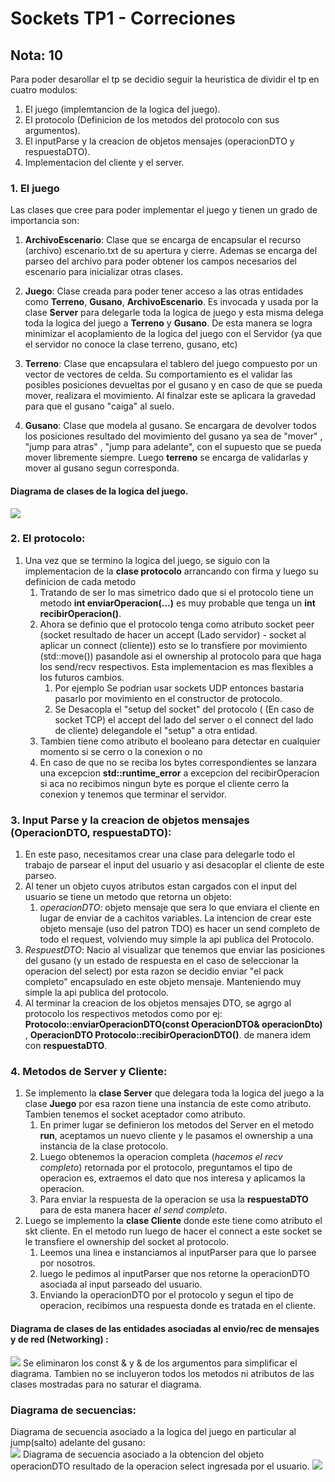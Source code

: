 # Sockets TP1 - Correciones
## Nota: 10
Para poder desarollar el tp se decidio seguir la heuristica de dividir el tp en cuatro modulos:
  1. El juego (implemtancion de la logica del juego).
  2. El protocolo (Definicion de los metodos del protocolo con sus argumentos).
  3. El inputParse y la creacion de objetos mensajes (operacionDTO y respuestaDTO).
  4. Implementacion del cliente y el server.

### 1. El juego
Las clases que cree para poder implementar el juego y tienen un grado de importancia son: 
1. **ArchivoEscenario**: Clase que se encarga de encapsular  el recurso (archivo) escenario.txt de su apertura y cierre. Ademas se encarga del parseo del archivo para poder obtener los campos necesarios del escenario para inicializar otras clases.

2. **Juego**: Clase creada para poder tener acceso a las otras entidades como **Terreno**, **Gusano**, **ArchivoEscenario**. Es invocada y usada por la clase **Server** para delegarle toda la logica de juego y esta misma delega toda la logica del juego a **Terreno** y **Gusano**. De esta manera se logra minimizar el acoplamiento de la logica del juego con el Servidor (ya que el servidor no conoce la clase terreno, gusano, etc)

3. **Terreno**: Clase que encapsulara el tablero del juego compuesto por un vector de vectores de celda. Su comportamiento es el validar las posibles posiciones devueltas por el gusano y en caso de que se pueda mover, realizara el movimiento. Al finalzar este se aplicara la gravedad para que el gusano "caiga" al suelo.                

4. **Gusano**: Clase que modela al gusano. Se encargara de devolver todos los posiciones resultado del movimiento del gusano ya sea de "mover" , "jump para atras" , "jump para adelante", con el supuesto que se pueda mover libremente siempre. Luego **terreno** se encarga de validarlas y mover al gusano segun corresponda.
#### Diagrama de clases de la logica del juego.

<img src = "https://i.ibb.co/gd7MPT4/dc-Logic-Game.png">

### 2. El protocolo:
1. Una vez que se termino la logica del juego, se siguio con la implementacion de la **clase protocolo** arrancando con firma y luego su definicion de cada metodo
   1. Tratando de ser lo mas simetrico dado que si el protocolo tiene un metodo  **int enviarOperacion(...)** es muy probable que tenga un **int recibirOperacion()**.
   2. Ahora se definio que el protocolo tenga como atributo socket peer (socket resultado de hacer un accept (Lado servidor) - socket al aplicar un connect (cliente)) esto se lo transfiere por movimiento (std::move()) pasandole asi el ownership al protocolo para que haga los send/recv respectivos. Esta implementacion es mas flexibles a los futuros cambios.
       1. Por ejemplo Se podrian usar sockets UDP entonces bastaria pasarlo por movimiento en el constructor de protocolo.
       2. Se Desacopla el "setup del socket" del protocolo ( (En caso de socket TCP) el accept del lado del server  o el connect del lado de cliente) delegandole el "setup" a otra entidad.
   5. Tambien tiene como atributo el booleano para detectar en cualquier momento si se cerro o la conexion o no
   6. En caso de que no se reciba los bytes correspondientes se lanzara una excepcion **std::runtime_error** a excepcion del recibirOperacion si aca no recibimos ningun byte es porque el cliente cerro la conexion y tenemos que terminar el servidor.  

### 3. Input Parse y la creacion de objetos mensajes (OperacionDTO, respuestaDTO): 
  1. En este paso, necesitamos crear una clase para delegarle todo el trabajo de parsear el input del usuario y asi desacoplar el cliente de este parseo.
  2. Al tener un objeto cuyos atributos estan cargados con el input del usuario se tiene un metodo que retorna un objeto:
      1. *operacionDTO*: objeto mensaje que sera lo que enviara el cliente en lugar de enviar de a cachitos variables. La intencion de crear este objeto mensaje (uso del patron TDO) es hacer un
          send completo de todo el request, volviendo muy simple la api publica del Protocolo.  
  3. *RespuestDTO*: Nacio al visualizar que tenemos que enviar las posiciones del gusano (y un estado de respuesta en el caso de seleccionar la operacion del select) por esta razon se decidio
      enviar "el pack completo" encapsulado en este objeto mensaje. Manteniendo muy simple la api publica del protocolo.        
  4. Al terminar la creacion de los objetos mensajes DTO, se agrgo al protocolo los respectivos metodos como por ej: **Protocolo::enviarOperacionDTO(const OperacionDTO& operacionDto)** ,
     **OperacionDTO Protocolo::recibirOperacionDTO()**. de manera idem con **respuestaDTO**.
 
### 4.  Metodos de Server y Cliente:
1. Se implemento la **clase Server** que delegara toda la logica del juego a la clase **Juego** por esa razon tiene una instancia de este como atributo. Tambien tenemos el socket aceptador como atributo.
    1. En primer lugar se definieron los metodos del Server en el metodo **run**, aceptamos un nuevo cliente y le pasamos el ownership a una instancia de la clase protocolo.
    2. Luego obtenemos la operacion completa (*hacemos el recv completo*) retornada por el protocolo, preguntamos el tipo de operacion es, extraemos el dato que nos interesa y aplicamos la operacion.
    3. Para enviar la respuesta de la operacion se usa la **respuestaDTO** para de esta manera hacer *el send completo*.   
2. Luego se implemento la **clase Cliente** donde este tiene como atributo el skt cliente. En el metodo run luego de hacer el connect a este socket se le transfiere el ownership del socket al protocolo.
      1. Leemos una linea e instanciamos al inputParser para que lo parsee por nosotros. 
      2. luego le pedimos al inputParser que nos retorne la operacionDTO asociada al input parseado del usuario.
      3. Enviando la operacionDTO por el protocolo y segun el tipo de operacion, recibimos una respuesta donde es tratada en el cliente.  

#### Diagrama de clases de las entidades asociadas al envio/rec de mensajes y de red (Networking) : 
<img src= "https://i.ibb.co/SmM7JL5/dc-Logic-Net.png" >
Se eliminaron los const & y  & de los argumentos para simplificar el diagrama. Tambien no se incluyeron todos los metodos ni atributos de las clases mostradas para no saturar el diagrama.
   
### Diagrama de secuencias: 
  Diagrama de secuencia asociado a la logica del juego en particular al jump(salto) adelante del gusano:   
  <img src= "https://i.ibb.co/J35Ycx1/ds-Salto-Adelante-Gusano-Gusano-realizando-un-salto-hacia-adelante-con-exito.png"> 
  Diagrama de secuencia asociado a la obtencion del objeto operacionDTO resultado de la operacion select ingresada por el usuario. 
  <img src= "https://i.ibb.co/ZWymdXb/ds-Cliente-Selecciona-Escenario-Basic-Cliente-ingresa-Select-basic-y-esta-operacion-es-enviada-por-e.png" > 
